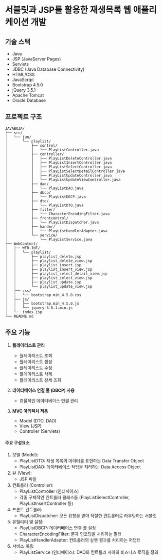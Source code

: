 # 서블릿과 JSP를 활용한 재생목록 웹 애플리케이션 개발


## 기술 스택
- Java
- JSP (JavaServer Pages)
- Servlets
- JDBC (Java Database Connectivity)
- HTML/CSS
- JavaScript
- Bootstrap 4.5.0
- jQuery 3.5.1
- Apache Tomcat
- Oracle Database

## 프로젝트 구조
```
JAVABOZA/
├── src/
│   └── jun/
│       └── playlist/
│           ├── control/
│           │   └── PlayListController.java
│           ├── controller/
│           │   ├── PlayListDeleteController.java
│           │   ├── PlayListInsertController.java
│           │   ├── PlayListSelectController.java
│           │   ├── PlayListSelectDetailController.java
│           │   ├── PlayListUpdateController.java
│           │   └── PlayListUpdateViewController.java
│           ├── dao/
│           │   └── PlayListDAO.java
│           ├── dbcp/
│           │   └── PlayListDBCP.java
│           ├── dto/
│           │   └── PlayListDTO.java
│           ├── filter/
│           │   └── CharacterEncodingFilter.java
│           ├── frontcontrol/
│           │   └── PlayListDispatcher.java
│           ├── hander/
│           │   └── PlayListHandlerAdapter.java
│           └── service/
│               └── PlayListService.java
├── WebContent/
│   ├── WEB-INF/
│   │   └── playlist/
│   │       ├── playlist_delete.jsp
│   │       ├── playlist_delete_view.jsp
│   │       ├── playlist_insert.jsp
│   │       ├── playlist_insert_view.jsp
│   │       ├── playlist_select_detail_view.jsp
│   │       ├── playlist_select_view.jsp
│   │       ├── playlist_update.jsp
│   │       └── playlist_update_view.jsp
│   ├── css/
│   │   └── bootstrap.min_4.5.0.css
│   ├── js/
│   │   ├── bootstrap.min_4.5.0.js
│   │   └── jquery-3.5.1.min.js
│   └── index.jsp
└── README.md
```

## 주요 기능
1. **플레이리스트 관리**
   - 플레이리스트 조회
   - 플레이리스트 생성
   - 플레이리스트 수정
   - 플레이리스트 삭제
   - 플레이리스트 상세 조회

2. **데이터베이스 연결 풀 (DBCP) 사용**
   - 효율적인 데이터베이스 연결 관리

3. **MVC 아키텍처 적용**
   - Model (DTO, DAO)
   - View (JSP)
   - Controller (Servlets)



#### 주요 구성요소

1. 모델 (Model):
   - PlayListDTO: 재생 목록의 데이터를 표현하는 Data Transfer Object
   - PlayListDAO: 데이터베이스 작업을 처리하는 Data Access Object
2. 뷰 (View):
   - JSP 파일
3. 컨트롤러 (Controller):
   - PlayListController (인터페이스)
   - 각종 구체적인 컨트롤러 클래스들 (PlayListSelectController, PlayListInsertController 등)
4. 프론트 컨트롤러:
   - PlayListDispatcher: 모든 요청을 받아 적절한 컨트롤러로 라우팅하는 서블릿
5. 유틸리티 및 설정:
   - PlayListDBCP: 데이터베이스 연결 풀 설정
   - CharacterEncodingFilter: 문자 인코딩을 처리하는 필터
   - PlayListHandlerAdapter: 컨트롤러의 실행 결과를 처리하는 어댑터
6. 서비스 계층:
   - PlayListService (인터페이스): DAO와 컨트롤러 사이의 비즈니스 로직을 정의
